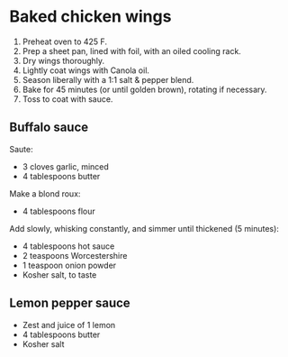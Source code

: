 Baked chicken wings
===================

1. Preheat oven to 425 F.
2. Prep a sheet pan, lined with foil, with an oiled cooling rack.
2. Dry wings thoroughly.
3. Lightly coat wings with Canola oil.
4. Season liberally with a 1:1 salt & pepper blend.
5. Bake for 45 minutes (or until golden brown), rotating if necessary.
6. Toss to coat with sauce.

Buffalo sauce
-------------

Saute:

- 3 cloves garlic, minced
- 4 tablespoons butter

Make a blond roux:

- 4 tablespoons flour

Add slowly, whisking constantly, and simmer until thickened (5 minutes):

- 4 tablespoons hot sauce
- 2 teaspoons Worcestershire
- 1 teaspoon onion powder
- Kosher salt, to taste

Lemon pepper sauce
------------------

- Zest and juice of 1 lemon
- 4 tablespoons butter
- Kosher salt
